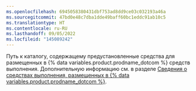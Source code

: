 ```yaml
---
ms.openlocfilehash: 6945058380431dbf753ad8dd9ce03c032193a46a
ms.sourcegitcommit: 47bd0e48c7dba1dde49baff60bc1eddc91ab10c5
ms.translationtype: HT
ms.contentlocale: ru-RU
ms.lasthandoff: 09/05/2022
ms.locfileid: "145089242"
---
```

Путь к каталогу, содержащему предустановленные средства для размещенных в {% data variables.product.prodname_dotcom %} средств выполнения. Дополнительную информацию см. в разделе [Сведения о средствах выполнения, размещенных в {% data variables.product.prodname_dotcom %}](/actions/reference/specifications-for-github-hosted-runners/#supported-software).
